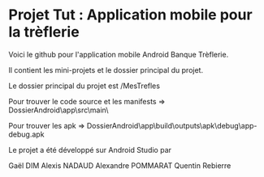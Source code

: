 # Projet Tut : Application mobile pour la trèflerie
Voici le github pour l'application mobile Android Banque Trèflerie.

Il contient les mini-projets et le dossier principal du projet.


Le dossier principal du projet est /MesTrefles

Pour trouver le code source et les manifests => DossierAndroid\app\src\main\

Pour trouver les apk => DossierAndroid\app\build\outputs\apk\debug\app-debug.apk


Le projet a été développé sur Android Studio par

Gaël DIM
Alexis NADAUD
Alexandre POMMARAT
Quentin Rebierre
